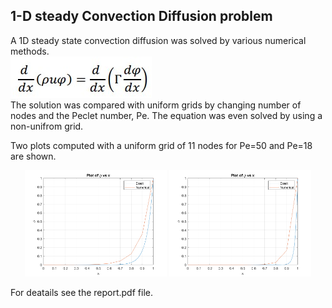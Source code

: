 ## 1-D steady Convection Diffusion problem
A 1D steady state convection diffusion was solved by various numerical methods. 
<br> ![Alt-txt](https://github.com/devanshuThakar/Computational-Fluid-Dynamics/blob/main/Project-1/Images/1D-equn.jpg) </br>
The solution was compared with uniform grids by changing number of nodes and the Peclet number, Pe. The equation was even solved by using a non-unifrom grid. 

Two plots computed with a uniform grid of 11 nodes for Pe=50 and Pe=18 are shown.

<p align="center">
  <img src="Images/Uniform_Nodes_11_Pe_18_phi_vs_x.png" width="45%" >
  <img src="Images/Uniform_Nodes_11_Pe_50_phi_vs_x.png" width="45%" >
</p>

<!-- ![alt-text-1](https://github.com/devanshuThakar/Computational-Fluid-Dynamics/blob/main/Project-1/Images/Uniform_Nodes_11_Pe_18_phi_vs_x.png) | ![alt-text-2](https://github.com/devanshuThakar/Computational-Fluid-Dynamics/blob/main/Project-1/Images/Uniform_Nodes_11_Pe_50_phi_vs_x.png) -->

For deatails see the report.pdf file.
